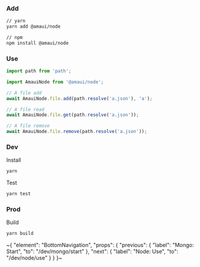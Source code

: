 
### Add

```sh
// yarn
yarn add @amaui/node

// npm
npm install @amaui/node
```

### Use

```javascript
import path from 'path';

import AmauiNode from '@amaui/node';

// A file add
await AmauiNode.file.add(path.resolve('a.json'), 'a');

// A file read
await AmauiNode.file.get(path.resolve('a.json'));

// A file remove
await AmauiNode.file.remove(path.resolve('a.json'));
```

### Dev

Install

```sh
yarn
```

Test

```sh
yarn test
```

### Prod

Build

```sh
yarn build
```

~{
  "element": "BottomNavigation",
  "props": {
    "previous": {
      "label": "Mongo: Start",
      "to": "/dev/mongo/start"
    },
    "next": {
      "label": "Node: Use",
      "to": "/dev/node/use"
    }
  }
}~

